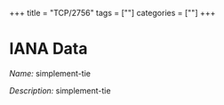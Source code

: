 +++
title = "TCP/2756"
tags = [""]
categories = [""]
+++

# IANA Data

_Name:_ simplement-tie

_Description:_ simplement-tie

